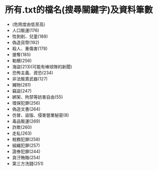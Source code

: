 # 所有.txt的檔名(搜尋關鍵字)及資料筆數
+ (危險度由低至高)
+ 人口販運(176)
+ 性剝削、兒童(189)
+ 偽造貨幣(192)
+ 殺人、重傷害(178)
+ 搶奪(185)
+ 勒贖(256)
+ 海盜(213)(可能有棒球隊的新聞)
+ 恐怖主義、資恐(234)
+ 非法販賣武器(127)
+ 贓物(281)
+ 竊盜(247)
+ 綁架、拘禁等妨害自由(55)
+ 環保犯罪(256)
+ 偽造文書(264)
+ 仿冒、盜版、侵害營業秘密(8)
+ 毒品販運(269)
+ 詐欺(260)
+ 走私(263)
+ 稅務犯罪(258)
+ 組織犯罪(257)
+ 證券犯罪(244)
+ 貪汙賄賂(254)
+ 第三方洗錢(251)

